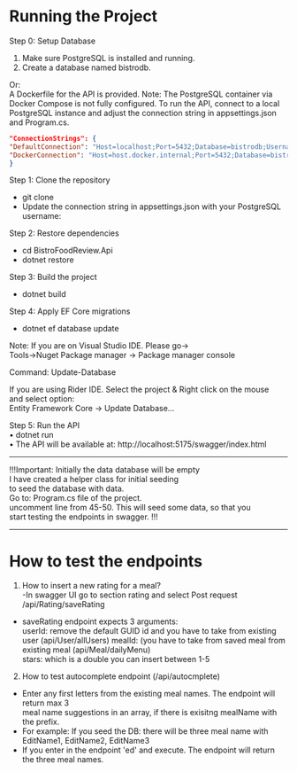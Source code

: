 # Running the Project

Step 0: Setup Database
1.	Make sure PostgreSQL is installed and running.
2.	Create a database named bistrodb.

Or:  
A Dockerfile for the API is provided.
Note: The PostgreSQL container via Docker Compose is not fully configured.
To run the API, connect to a local PostgreSQL instance and adjust the connection string in appsettings.json and Program.cs.  

```json
"ConnectionStrings": {
"DefaultConnection": "Host=localhost;Port=5432;Database=bistrodb;Username=habiburrahman;SSL Mode=Disable;Trust Server Certificate=true",
"DockerConnection": "Host=host.docker.internal;Port=5432;Database=bistrodb;Username=habiburrahman;Password=mysecretpassword;SSL Mode=Disable;Trust Server Certificate=true"
}
```
Step 1: Clone the repository
- git clone  
- Update the connection string in appsettings.json with your PostgreSQL username:

Step 2: Restore dependencies  
- cd BistroFoodReview.Api
- dotnet restore

Step 3: Build the project  
- dotnet build

Step 4: Apply EF Core migrations  
- dotnet ef database update  

Note: If you are on Visual Studio IDE. Please go->  
Tools->Nuget Package manager -> Package manager console  

Command: Update-Database  

If you are using Rider IDE. Select the project & Right click on the mouse  
and select option:  
Entity Framework Core -> Update Database...  


Step 5: Run the API  
•	dotnet run  
•	The API will be available at:  http://localhost:5175/swagger/index.html  




--------------------------------------------  

!!!Important: Initially the data database will be empty  
I have created a helper class for initial seeding  
to seed the database with data.  
Go to: Program.cs file of the project.  
uncomment line from 45-50. This will seed some data, so that you  
start testing the endpoints in swagger.  !!!  

--------------------------------------------  

# How to test the endpoints  
1. How to insert a new rating for a meal?  
-In swagger UI go to section rating and select Post request  
/api/Rating/saveRating  

- saveRating endpoint expects 3 arguments:  
    userId: remove the default GUID id and you have to take from existing user (api/User/allUsers)
    mealId: (you have to take from saved meal from existing meal (api/Meal/dailyMenu)  
    stars: which is a double you can insert between 1-5  
 
2. How to test autocomplete endpoint (/api/autocmplete)  
- Enter any first letters from the existing meal names. The endpoint will return max 3  
meal name suggestions in an array, if there is exisitng mealName with the prefix.  
- For example: If you seed the DB: there will be three meal name with EditName1, EditName2, EditName3  
- If you enter in the endpoint 'ed' and execute. The endpoint will return the three meal names.  



